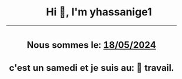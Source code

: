 <h1 align='center'>Hi 👋, I'm yhassanige1</h1>
<div align='center'>

|<h2 align='center'>Nous sommes le: <u>18/05/2024</u></h2><h2 align='center'>c'est un samedi et je suis au: 🏢 travail.</h2>|
|---
</div>